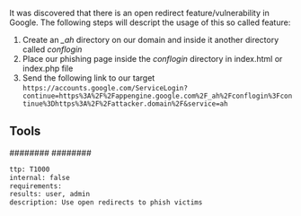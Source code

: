 It was discovered that there is an open redirect feature/vulnerability in Google.
The following steps will descript the usage of this so called feature:
1. Create an *_ah* directory on our domain and inside it another directory called *conflogin*
2. Place our phishing page inside the *conflogin* directory in index.html or index.php file
3. Send the following link to our target `https://accounts.google.com/ServiceLogin?continue=https%3A%2F%2Fappengine.google.com%2F_ah%2Fconflogin%3Fcontinue%3Dhttps%3A%2F%2Fattacker.domain%2F&service=ah`


## Tools
########
########

```meta
ttp: T1000
internal: false
requirements:
results: user, admin
description: Use open redirects to phish victims
```